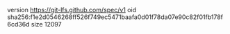 version https://git-lfs.github.com/spec/v1
oid sha256:f1e2d0546268ff526f749ec5471baafa0d01f78da07e90c82f01fb178f6cd36d
size 12097
